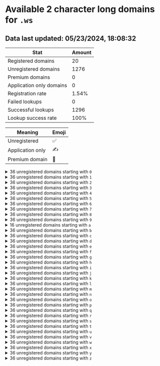 # Available 2 character long domains for `.ws`

## Data last updated: 05/23/2024, 18:08:32

|Stat|Amount|
|--|--|
|Registered domains|20|
|Unregistered domains|1276|
|Premium domains|0|
|Application only domains|0|
|Registration rate|1.54%|
|Failed lookups|0|
|Successful lookups|1296|
|Lookup success rate|100%|


|Meaning|Emoji|
|--|--|
|Unregistered|:white_check_mark:|
|Application only|:writing_hand:|
|Premium domain|:gem:|

<details>
<summary>36 unregistered domains starting with <bold><code>0</code></bold></summary>

|Type|Domain|
|--|--|
|:white_check_mark:|`00.ws`|
|:white_check_mark:|`01.ws`|
|:white_check_mark:|`02.ws`|
|:white_check_mark:|`03.ws`|
|:white_check_mark:|`04.ws`|
|:white_check_mark:|`05.ws`|
|:white_check_mark:|`06.ws`|
|:white_check_mark:|`07.ws`|
|:white_check_mark:|`08.ws`|
|:white_check_mark:|`09.ws`|
|:white_check_mark:|`0a.ws`|
|:white_check_mark:|`0b.ws`|
|:white_check_mark:|`0c.ws`|
|:white_check_mark:|`0d.ws`|
|:white_check_mark:|`0e.ws`|
|:white_check_mark:|`0f.ws`|
|:white_check_mark:|`0g.ws`|
|:white_check_mark:|`0h.ws`|
|:white_check_mark:|`0i.ws`|
|:white_check_mark:|`0j.ws`|
|:white_check_mark:|`0k.ws`|
|:white_check_mark:|`0l.ws`|
|:white_check_mark:|`0m.ws`|
|:white_check_mark:|`0n.ws`|
|:white_check_mark:|`0o.ws`|
|:white_check_mark:|`0p.ws`|
|:white_check_mark:|`0q.ws`|
|:white_check_mark:|`0r.ws`|
|:white_check_mark:|`0s.ws`|
|:white_check_mark:|`0t.ws`|
|:white_check_mark:|`0u.ws`|
|:white_check_mark:|`0v.ws`|
|:white_check_mark:|`0w.ws`|
|:white_check_mark:|`0x.ws`|
|:white_check_mark:|`0y.ws`|
|:white_check_mark:|`0z.ws`|
</details>
<details>
<summary>36 unregistered domains starting with <bold><code>1</code></bold></summary>

|Type|Domain|
|--|--|
|:white_check_mark:|`10.ws`|
|:white_check_mark:|`11.ws`|
|:white_check_mark:|`12.ws`|
|:white_check_mark:|`13.ws`|
|:white_check_mark:|`14.ws`|
|:white_check_mark:|`15.ws`|
|:white_check_mark:|`16.ws`|
|:white_check_mark:|`17.ws`|
|:white_check_mark:|`18.ws`|
|:white_check_mark:|`19.ws`|
|:white_check_mark:|`1a.ws`|
|:white_check_mark:|`1b.ws`|
|:white_check_mark:|`1c.ws`|
|:white_check_mark:|`1d.ws`|
|:white_check_mark:|`1e.ws`|
|:white_check_mark:|`1f.ws`|
|:white_check_mark:|`1g.ws`|
|:white_check_mark:|`1h.ws`|
|:white_check_mark:|`1i.ws`|
|:white_check_mark:|`1j.ws`|
|:white_check_mark:|`1k.ws`|
|:white_check_mark:|`1l.ws`|
|:white_check_mark:|`1m.ws`|
|:white_check_mark:|`1n.ws`|
|:white_check_mark:|`1o.ws`|
|:white_check_mark:|`1p.ws`|
|:white_check_mark:|`1q.ws`|
|:white_check_mark:|`1r.ws`|
|:white_check_mark:|`1s.ws`|
|:white_check_mark:|`1t.ws`|
|:white_check_mark:|`1u.ws`|
|:white_check_mark:|`1v.ws`|
|:white_check_mark:|`1w.ws`|
|:white_check_mark:|`1x.ws`|
|:white_check_mark:|`1y.ws`|
|:white_check_mark:|`1z.ws`|
</details>
<details>
<summary>36 unregistered domains starting with <bold><code>2</code></bold></summary>

|Type|Domain|
|--|--|
|:white_check_mark:|`20.ws`|
|:white_check_mark:|`21.ws`|
|:white_check_mark:|`22.ws`|
|:white_check_mark:|`23.ws`|
|:white_check_mark:|`24.ws`|
|:white_check_mark:|`25.ws`|
|:white_check_mark:|`26.ws`|
|:white_check_mark:|`27.ws`|
|:white_check_mark:|`28.ws`|
|:white_check_mark:|`29.ws`|
|:white_check_mark:|`2a.ws`|
|:white_check_mark:|`2b.ws`|
|:white_check_mark:|`2c.ws`|
|:white_check_mark:|`2d.ws`|
|:white_check_mark:|`2e.ws`|
|:white_check_mark:|`2f.ws`|
|:white_check_mark:|`2g.ws`|
|:white_check_mark:|`2h.ws`|
|:white_check_mark:|`2i.ws`|
|:white_check_mark:|`2j.ws`|
|:white_check_mark:|`2k.ws`|
|:white_check_mark:|`2l.ws`|
|:white_check_mark:|`2m.ws`|
|:white_check_mark:|`2n.ws`|
|:white_check_mark:|`2o.ws`|
|:white_check_mark:|`2p.ws`|
|:white_check_mark:|`2q.ws`|
|:white_check_mark:|`2r.ws`|
|:white_check_mark:|`2s.ws`|
|:white_check_mark:|`2t.ws`|
|:white_check_mark:|`2u.ws`|
|:white_check_mark:|`2v.ws`|
|:white_check_mark:|`2w.ws`|
|:white_check_mark:|`2x.ws`|
|:white_check_mark:|`2y.ws`|
|:white_check_mark:|`2z.ws`|
</details>
<details>
<summary>36 unregistered domains starting with <bold><code>3</code></bold></summary>

|Type|Domain|
|--|--|
|:white_check_mark:|`30.ws`|
|:white_check_mark:|`31.ws`|
|:white_check_mark:|`32.ws`|
|:white_check_mark:|`33.ws`|
|:white_check_mark:|`34.ws`|
|:white_check_mark:|`35.ws`|
|:white_check_mark:|`36.ws`|
|:white_check_mark:|`37.ws`|
|:white_check_mark:|`38.ws`|
|:white_check_mark:|`39.ws`|
|:white_check_mark:|`3a.ws`|
|:white_check_mark:|`3b.ws`|
|:white_check_mark:|`3c.ws`|
|:white_check_mark:|`3d.ws`|
|:white_check_mark:|`3e.ws`|
|:white_check_mark:|`3f.ws`|
|:white_check_mark:|`3g.ws`|
|:white_check_mark:|`3h.ws`|
|:white_check_mark:|`3i.ws`|
|:white_check_mark:|`3j.ws`|
|:white_check_mark:|`3k.ws`|
|:white_check_mark:|`3l.ws`|
|:white_check_mark:|`3m.ws`|
|:white_check_mark:|`3n.ws`|
|:white_check_mark:|`3o.ws`|
|:white_check_mark:|`3p.ws`|
|:white_check_mark:|`3q.ws`|
|:white_check_mark:|`3r.ws`|
|:white_check_mark:|`3s.ws`|
|:white_check_mark:|`3t.ws`|
|:white_check_mark:|`3u.ws`|
|:white_check_mark:|`3v.ws`|
|:white_check_mark:|`3w.ws`|
|:white_check_mark:|`3x.ws`|
|:white_check_mark:|`3y.ws`|
|:white_check_mark:|`3z.ws`|
</details>
<details>
<summary>36 unregistered domains starting with <bold><code>4</code></bold></summary>

|Type|Domain|
|--|--|
|:white_check_mark:|`40.ws`|
|:white_check_mark:|`41.ws`|
|:white_check_mark:|`42.ws`|
|:white_check_mark:|`43.ws`|
|:white_check_mark:|`44.ws`|
|:white_check_mark:|`45.ws`|
|:white_check_mark:|`46.ws`|
|:white_check_mark:|`47.ws`|
|:white_check_mark:|`48.ws`|
|:white_check_mark:|`49.ws`|
|:white_check_mark:|`4a.ws`|
|:white_check_mark:|`4b.ws`|
|:white_check_mark:|`4c.ws`|
|:white_check_mark:|`4d.ws`|
|:white_check_mark:|`4e.ws`|
|:white_check_mark:|`4f.ws`|
|:white_check_mark:|`4g.ws`|
|:white_check_mark:|`4h.ws`|
|:white_check_mark:|`4i.ws`|
|:white_check_mark:|`4j.ws`|
|:white_check_mark:|`4k.ws`|
|:white_check_mark:|`4l.ws`|
|:white_check_mark:|`4m.ws`|
|:white_check_mark:|`4n.ws`|
|:white_check_mark:|`4o.ws`|
|:white_check_mark:|`4p.ws`|
|:white_check_mark:|`4q.ws`|
|:white_check_mark:|`4r.ws`|
|:white_check_mark:|`4s.ws`|
|:white_check_mark:|`4t.ws`|
|:white_check_mark:|`4u.ws`|
|:white_check_mark:|`4v.ws`|
|:white_check_mark:|`4w.ws`|
|:white_check_mark:|`4x.ws`|
|:white_check_mark:|`4y.ws`|
|:white_check_mark:|`4z.ws`|
</details>
<details>
<summary>36 unregistered domains starting with <bold><code>5</code></bold></summary>

|Type|Domain|
|--|--|
|:white_check_mark:|`50.ws`|
|:white_check_mark:|`51.ws`|
|:white_check_mark:|`52.ws`|
|:white_check_mark:|`53.ws`|
|:white_check_mark:|`54.ws`|
|:white_check_mark:|`55.ws`|
|:white_check_mark:|`56.ws`|
|:white_check_mark:|`57.ws`|
|:white_check_mark:|`58.ws`|
|:white_check_mark:|`59.ws`|
|:white_check_mark:|`5a.ws`|
|:white_check_mark:|`5b.ws`|
|:white_check_mark:|`5c.ws`|
|:white_check_mark:|`5d.ws`|
|:white_check_mark:|`5e.ws`|
|:white_check_mark:|`5f.ws`|
|:white_check_mark:|`5g.ws`|
|:white_check_mark:|`5h.ws`|
|:white_check_mark:|`5i.ws`|
|:white_check_mark:|`5j.ws`|
|:white_check_mark:|`5k.ws`|
|:white_check_mark:|`5l.ws`|
|:white_check_mark:|`5m.ws`|
|:white_check_mark:|`5n.ws`|
|:white_check_mark:|`5o.ws`|
|:white_check_mark:|`5p.ws`|
|:white_check_mark:|`5q.ws`|
|:white_check_mark:|`5r.ws`|
|:white_check_mark:|`5s.ws`|
|:white_check_mark:|`5t.ws`|
|:white_check_mark:|`5u.ws`|
|:white_check_mark:|`5v.ws`|
|:white_check_mark:|`5w.ws`|
|:white_check_mark:|`5x.ws`|
|:white_check_mark:|`5y.ws`|
|:white_check_mark:|`5z.ws`|
</details>
<details>
<summary>36 unregistered domains starting with <bold><code>6</code></bold></summary>

|Type|Domain|
|--|--|
|:white_check_mark:|`60.ws`|
|:white_check_mark:|`61.ws`|
|:white_check_mark:|`62.ws`|
|:white_check_mark:|`63.ws`|
|:white_check_mark:|`64.ws`|
|:white_check_mark:|`65.ws`|
|:white_check_mark:|`66.ws`|
|:white_check_mark:|`67.ws`|
|:white_check_mark:|`68.ws`|
|:white_check_mark:|`69.ws`|
|:white_check_mark:|`6a.ws`|
|:white_check_mark:|`6b.ws`|
|:white_check_mark:|`6c.ws`|
|:white_check_mark:|`6d.ws`|
|:white_check_mark:|`6e.ws`|
|:white_check_mark:|`6f.ws`|
|:white_check_mark:|`6g.ws`|
|:white_check_mark:|`6h.ws`|
|:white_check_mark:|`6i.ws`|
|:white_check_mark:|`6j.ws`|
|:white_check_mark:|`6k.ws`|
|:white_check_mark:|`6l.ws`|
|:white_check_mark:|`6m.ws`|
|:white_check_mark:|`6n.ws`|
|:white_check_mark:|`6o.ws`|
|:white_check_mark:|`6p.ws`|
|:white_check_mark:|`6q.ws`|
|:white_check_mark:|`6r.ws`|
|:white_check_mark:|`6s.ws`|
|:white_check_mark:|`6t.ws`|
|:white_check_mark:|`6u.ws`|
|:white_check_mark:|`6v.ws`|
|:white_check_mark:|`6w.ws`|
|:white_check_mark:|`6x.ws`|
|:white_check_mark:|`6y.ws`|
|:white_check_mark:|`6z.ws`|
</details>
<details>
<summary>36 unregistered domains starting with <bold><code>7</code></bold></summary>

|Type|Domain|
|--|--|
|:white_check_mark:|`70.ws`|
|:white_check_mark:|`71.ws`|
|:white_check_mark:|`72.ws`|
|:white_check_mark:|`73.ws`|
|:white_check_mark:|`74.ws`|
|:white_check_mark:|`75.ws`|
|:white_check_mark:|`76.ws`|
|:white_check_mark:|`77.ws`|
|:white_check_mark:|`78.ws`|
|:white_check_mark:|`79.ws`|
|:white_check_mark:|`7a.ws`|
|:white_check_mark:|`7b.ws`|
|:white_check_mark:|`7c.ws`|
|:white_check_mark:|`7d.ws`|
|:white_check_mark:|`7e.ws`|
|:white_check_mark:|`7f.ws`|
|:white_check_mark:|`7g.ws`|
|:white_check_mark:|`7h.ws`|
|:white_check_mark:|`7i.ws`|
|:white_check_mark:|`7j.ws`|
|:white_check_mark:|`7k.ws`|
|:white_check_mark:|`7l.ws`|
|:white_check_mark:|`7m.ws`|
|:white_check_mark:|`7n.ws`|
|:white_check_mark:|`7o.ws`|
|:white_check_mark:|`7p.ws`|
|:white_check_mark:|`7q.ws`|
|:white_check_mark:|`7r.ws`|
|:white_check_mark:|`7s.ws`|
|:white_check_mark:|`7t.ws`|
|:white_check_mark:|`7u.ws`|
|:white_check_mark:|`7v.ws`|
|:white_check_mark:|`7w.ws`|
|:white_check_mark:|`7x.ws`|
|:white_check_mark:|`7y.ws`|
|:white_check_mark:|`7z.ws`|
</details>
<details>
<summary>36 unregistered domains starting with <bold><code>8</code></bold></summary>

|Type|Domain|
|--|--|
|:white_check_mark:|`80.ws`|
|:white_check_mark:|`81.ws`|
|:white_check_mark:|`82.ws`|
|:white_check_mark:|`83.ws`|
|:white_check_mark:|`84.ws`|
|:white_check_mark:|`85.ws`|
|:white_check_mark:|`86.ws`|
|:white_check_mark:|`87.ws`|
|:white_check_mark:|`88.ws`|
|:white_check_mark:|`89.ws`|
|:white_check_mark:|`8a.ws`|
|:white_check_mark:|`8b.ws`|
|:white_check_mark:|`8c.ws`|
|:white_check_mark:|`8d.ws`|
|:white_check_mark:|`8e.ws`|
|:white_check_mark:|`8f.ws`|
|:white_check_mark:|`8g.ws`|
|:white_check_mark:|`8h.ws`|
|:white_check_mark:|`8i.ws`|
|:white_check_mark:|`8j.ws`|
|:white_check_mark:|`8k.ws`|
|:white_check_mark:|`8l.ws`|
|:white_check_mark:|`8m.ws`|
|:white_check_mark:|`8n.ws`|
|:white_check_mark:|`8o.ws`|
|:white_check_mark:|`8p.ws`|
|:white_check_mark:|`8q.ws`|
|:white_check_mark:|`8r.ws`|
|:white_check_mark:|`8s.ws`|
|:white_check_mark:|`8t.ws`|
|:white_check_mark:|`8u.ws`|
|:white_check_mark:|`8v.ws`|
|:white_check_mark:|`8w.ws`|
|:white_check_mark:|`8x.ws`|
|:white_check_mark:|`8y.ws`|
|:white_check_mark:|`8z.ws`|
</details>
<details>
<summary>36 unregistered domains starting with <bold><code>9</code></bold></summary>

|Type|Domain|
|--|--|
|:white_check_mark:|`90.ws`|
|:white_check_mark:|`91.ws`|
|:white_check_mark:|`92.ws`|
|:white_check_mark:|`93.ws`|
|:white_check_mark:|`94.ws`|
|:white_check_mark:|`95.ws`|
|:white_check_mark:|`96.ws`|
|:white_check_mark:|`97.ws`|
|:white_check_mark:|`98.ws`|
|:white_check_mark:|`99.ws`|
|:white_check_mark:|`9a.ws`|
|:white_check_mark:|`9b.ws`|
|:white_check_mark:|`9c.ws`|
|:white_check_mark:|`9d.ws`|
|:white_check_mark:|`9e.ws`|
|:white_check_mark:|`9f.ws`|
|:white_check_mark:|`9g.ws`|
|:white_check_mark:|`9h.ws`|
|:white_check_mark:|`9i.ws`|
|:white_check_mark:|`9j.ws`|
|:white_check_mark:|`9k.ws`|
|:white_check_mark:|`9l.ws`|
|:white_check_mark:|`9m.ws`|
|:white_check_mark:|`9n.ws`|
|:white_check_mark:|`9o.ws`|
|:white_check_mark:|`9p.ws`|
|:white_check_mark:|`9q.ws`|
|:white_check_mark:|`9r.ws`|
|:white_check_mark:|`9s.ws`|
|:white_check_mark:|`9t.ws`|
|:white_check_mark:|`9u.ws`|
|:white_check_mark:|`9v.ws`|
|:white_check_mark:|`9w.ws`|
|:white_check_mark:|`9x.ws`|
|:white_check_mark:|`9y.ws`|
|:white_check_mark:|`9z.ws`|
</details>
<details>
<summary>16 unregistered domains starting with <bold><code>a</code></bold></summary>

|Type|Domain|
|--|--|
|:white_check_mark:|`a0.ws`|
|:white_check_mark:|`a1.ws`|
|:white_check_mark:|`a2.ws`|
|:white_check_mark:|`a3.ws`|
|:white_check_mark:|`a4.ws`|
|:white_check_mark:|`a5.ws`|
|:white_check_mark:|`a6.ws`|
|:white_check_mark:|`a7.ws`|
|:white_check_mark:|`a8.ws`|
|:white_check_mark:|`a9.ws`|
|:white_check_mark:|`ag.ws`|
|:white_check_mark:|`ao.ws`|
|:white_check_mark:|`aw.ws`|
|:white_check_mark:|`ax.ws`|
|:white_check_mark:|`ay.ws`|
|:white_check_mark:|`az.ws`|
</details>
<details>
<summary>36 unregistered domains starting with <bold><code>b</code></bold></summary>

|Type|Domain|
|--|--|
|:white_check_mark:|`b0.ws`|
|:white_check_mark:|`b1.ws`|
|:white_check_mark:|`b2.ws`|
|:white_check_mark:|`b3.ws`|
|:white_check_mark:|`b4.ws`|
|:white_check_mark:|`b5.ws`|
|:white_check_mark:|`b6.ws`|
|:white_check_mark:|`b7.ws`|
|:white_check_mark:|`b8.ws`|
|:white_check_mark:|`b9.ws`|
|:white_check_mark:|`ba.ws`|
|:white_check_mark:|`bb.ws`|
|:white_check_mark:|`bc.ws`|
|:white_check_mark:|`bd.ws`|
|:white_check_mark:|`be.ws`|
|:white_check_mark:|`bf.ws`|
|:white_check_mark:|`bg.ws`|
|:white_check_mark:|`bh.ws`|
|:white_check_mark:|`bi.ws`|
|:white_check_mark:|`bj.ws`|
|:white_check_mark:|`bk.ws`|
|:white_check_mark:|`bl.ws`|
|:white_check_mark:|`bm.ws`|
|:white_check_mark:|`bn.ws`|
|:white_check_mark:|`bo.ws`|
|:white_check_mark:|`bp.ws`|
|:white_check_mark:|`bq.ws`|
|:white_check_mark:|`br.ws`|
|:white_check_mark:|`bs.ws`|
|:white_check_mark:|`bt.ws`|
|:white_check_mark:|`bu.ws`|
|:white_check_mark:|`bv.ws`|
|:white_check_mark:|`bw.ws`|
|:white_check_mark:|`bx.ws`|
|:white_check_mark:|`by.ws`|
|:white_check_mark:|`bz.ws`|
</details>
<details>
<summary>36 unregistered domains starting with <bold><code>c</code></bold></summary>

|Type|Domain|
|--|--|
|:white_check_mark:|`c0.ws`|
|:white_check_mark:|`c1.ws`|
|:white_check_mark:|`c2.ws`|
|:white_check_mark:|`c3.ws`|
|:white_check_mark:|`c4.ws`|
|:white_check_mark:|`c5.ws`|
|:white_check_mark:|`c6.ws`|
|:white_check_mark:|`c7.ws`|
|:white_check_mark:|`c8.ws`|
|:white_check_mark:|`c9.ws`|
|:white_check_mark:|`ca.ws`|
|:white_check_mark:|`cb.ws`|
|:white_check_mark:|`cc.ws`|
|:white_check_mark:|`cd.ws`|
|:white_check_mark:|`ce.ws`|
|:white_check_mark:|`cf.ws`|
|:white_check_mark:|`cg.ws`|
|:white_check_mark:|`ch.ws`|
|:white_check_mark:|`ci.ws`|
|:white_check_mark:|`cj.ws`|
|:white_check_mark:|`ck.ws`|
|:white_check_mark:|`cl.ws`|
|:white_check_mark:|`cm.ws`|
|:white_check_mark:|`cn.ws`|
|:white_check_mark:|`co.ws`|
|:white_check_mark:|`cp.ws`|
|:white_check_mark:|`cq.ws`|
|:white_check_mark:|`cr.ws`|
|:white_check_mark:|`cs.ws`|
|:white_check_mark:|`ct.ws`|
|:white_check_mark:|`cu.ws`|
|:white_check_mark:|`cv.ws`|
|:white_check_mark:|`cw.ws`|
|:white_check_mark:|`cx.ws`|
|:white_check_mark:|`cy.ws`|
|:white_check_mark:|`cz.ws`|
</details>
<details>
<summary>36 unregistered domains starting with <bold><code>d</code></bold></summary>

|Type|Domain|
|--|--|
|:white_check_mark:|`d0.ws`|
|:white_check_mark:|`d1.ws`|
|:white_check_mark:|`d2.ws`|
|:white_check_mark:|`d3.ws`|
|:white_check_mark:|`d4.ws`|
|:white_check_mark:|`d5.ws`|
|:white_check_mark:|`d6.ws`|
|:white_check_mark:|`d7.ws`|
|:white_check_mark:|`d8.ws`|
|:white_check_mark:|`d9.ws`|
|:white_check_mark:|`da.ws`|
|:white_check_mark:|`db.ws`|
|:white_check_mark:|`dc.ws`|
|:white_check_mark:|`dd.ws`|
|:white_check_mark:|`de.ws`|
|:white_check_mark:|`df.ws`|
|:white_check_mark:|`dg.ws`|
|:white_check_mark:|`dh.ws`|
|:white_check_mark:|`di.ws`|
|:white_check_mark:|`dj.ws`|
|:white_check_mark:|`dk.ws`|
|:white_check_mark:|`dl.ws`|
|:white_check_mark:|`dm.ws`|
|:white_check_mark:|`dn.ws`|
|:white_check_mark:|`do.ws`|
|:white_check_mark:|`dp.ws`|
|:white_check_mark:|`dq.ws`|
|:white_check_mark:|`dr.ws`|
|:white_check_mark:|`ds.ws`|
|:white_check_mark:|`dt.ws`|
|:white_check_mark:|`du.ws`|
|:white_check_mark:|`dv.ws`|
|:white_check_mark:|`dw.ws`|
|:white_check_mark:|`dx.ws`|
|:white_check_mark:|`dy.ws`|
|:white_check_mark:|`dz.ws`|
</details>
<details>
<summary>36 unregistered domains starting with <bold><code>e</code></bold></summary>

|Type|Domain|
|--|--|
|:white_check_mark:|`e0.ws`|
|:white_check_mark:|`e1.ws`|
|:white_check_mark:|`e2.ws`|
|:white_check_mark:|`e3.ws`|
|:white_check_mark:|`e4.ws`|
|:white_check_mark:|`e5.ws`|
|:white_check_mark:|`e6.ws`|
|:white_check_mark:|`e7.ws`|
|:white_check_mark:|`e8.ws`|
|:white_check_mark:|`e9.ws`|
|:white_check_mark:|`ea.ws`|
|:white_check_mark:|`eb.ws`|
|:white_check_mark:|`ec.ws`|
|:white_check_mark:|`ed.ws`|
|:white_check_mark:|`ee.ws`|
|:white_check_mark:|`ef.ws`|
|:white_check_mark:|`eg.ws`|
|:white_check_mark:|`eh.ws`|
|:white_check_mark:|`ei.ws`|
|:white_check_mark:|`ej.ws`|
|:white_check_mark:|`ek.ws`|
|:white_check_mark:|`el.ws`|
|:white_check_mark:|`em.ws`|
|:white_check_mark:|`en.ws`|
|:white_check_mark:|`eo.ws`|
|:white_check_mark:|`ep.ws`|
|:white_check_mark:|`eq.ws`|
|:white_check_mark:|`er.ws`|
|:white_check_mark:|`es.ws`|
|:white_check_mark:|`et.ws`|
|:white_check_mark:|`eu.ws`|
|:white_check_mark:|`ev.ws`|
|:white_check_mark:|`ew.ws`|
|:white_check_mark:|`ex.ws`|
|:white_check_mark:|`ey.ws`|
|:white_check_mark:|`ez.ws`|
</details>
<details>
<summary>36 unregistered domains starting with <bold><code>f</code></bold></summary>

|Type|Domain|
|--|--|
|:white_check_mark:|`f0.ws`|
|:white_check_mark:|`f1.ws`|
|:white_check_mark:|`f2.ws`|
|:white_check_mark:|`f3.ws`|
|:white_check_mark:|`f4.ws`|
|:white_check_mark:|`f5.ws`|
|:white_check_mark:|`f6.ws`|
|:white_check_mark:|`f7.ws`|
|:white_check_mark:|`f8.ws`|
|:white_check_mark:|`f9.ws`|
|:white_check_mark:|`fa.ws`|
|:white_check_mark:|`fb.ws`|
|:white_check_mark:|`fc.ws`|
|:white_check_mark:|`fd.ws`|
|:white_check_mark:|`fe.ws`|
|:white_check_mark:|`ff.ws`|
|:white_check_mark:|`fg.ws`|
|:white_check_mark:|`fh.ws`|
|:white_check_mark:|`fi.ws`|
|:white_check_mark:|`fj.ws`|
|:white_check_mark:|`fk.ws`|
|:white_check_mark:|`fl.ws`|
|:white_check_mark:|`fm.ws`|
|:white_check_mark:|`fn.ws`|
|:white_check_mark:|`fo.ws`|
|:white_check_mark:|`fp.ws`|
|:white_check_mark:|`fq.ws`|
|:white_check_mark:|`fr.ws`|
|:white_check_mark:|`fs.ws`|
|:white_check_mark:|`ft.ws`|
|:white_check_mark:|`fu.ws`|
|:white_check_mark:|`fv.ws`|
|:white_check_mark:|`fw.ws`|
|:white_check_mark:|`fx.ws`|
|:white_check_mark:|`fy.ws`|
|:white_check_mark:|`fz.ws`|
</details>
<details>
<summary>36 unregistered domains starting with <bold><code>g</code></bold></summary>

|Type|Domain|
|--|--|
|:white_check_mark:|`g0.ws`|
|:white_check_mark:|`g1.ws`|
|:white_check_mark:|`g2.ws`|
|:white_check_mark:|`g3.ws`|
|:white_check_mark:|`g4.ws`|
|:white_check_mark:|`g5.ws`|
|:white_check_mark:|`g6.ws`|
|:white_check_mark:|`g7.ws`|
|:white_check_mark:|`g8.ws`|
|:white_check_mark:|`g9.ws`|
|:white_check_mark:|`ga.ws`|
|:white_check_mark:|`gb.ws`|
|:white_check_mark:|`gc.ws`|
|:white_check_mark:|`gd.ws`|
|:white_check_mark:|`ge.ws`|
|:white_check_mark:|`gf.ws`|
|:white_check_mark:|`gg.ws`|
|:white_check_mark:|`gh.ws`|
|:white_check_mark:|`gi.ws`|
|:white_check_mark:|`gj.ws`|
|:white_check_mark:|`gk.ws`|
|:white_check_mark:|`gl.ws`|
|:white_check_mark:|`gm.ws`|
|:white_check_mark:|`gn.ws`|
|:white_check_mark:|`go.ws`|
|:white_check_mark:|`gp.ws`|
|:white_check_mark:|`gq.ws`|
|:white_check_mark:|`gr.ws`|
|:white_check_mark:|`gs.ws`|
|:white_check_mark:|`gt.ws`|
|:white_check_mark:|`gu.ws`|
|:white_check_mark:|`gv.ws`|
|:white_check_mark:|`gw.ws`|
|:white_check_mark:|`gx.ws`|
|:white_check_mark:|`gy.ws`|
|:white_check_mark:|`gz.ws`|
</details>
<details>
<summary>36 unregistered domains starting with <bold><code>h</code></bold></summary>

|Type|Domain|
|--|--|
|:white_check_mark:|`h0.ws`|
|:white_check_mark:|`h1.ws`|
|:white_check_mark:|`h2.ws`|
|:white_check_mark:|`h3.ws`|
|:white_check_mark:|`h4.ws`|
|:white_check_mark:|`h5.ws`|
|:white_check_mark:|`h6.ws`|
|:white_check_mark:|`h7.ws`|
|:white_check_mark:|`h8.ws`|
|:white_check_mark:|`h9.ws`|
|:white_check_mark:|`ha.ws`|
|:white_check_mark:|`hb.ws`|
|:white_check_mark:|`hc.ws`|
|:white_check_mark:|`hd.ws`|
|:white_check_mark:|`he.ws`|
|:white_check_mark:|`hf.ws`|
|:white_check_mark:|`hg.ws`|
|:white_check_mark:|`hh.ws`|
|:white_check_mark:|`hi.ws`|
|:white_check_mark:|`hj.ws`|
|:white_check_mark:|`hk.ws`|
|:white_check_mark:|`hl.ws`|
|:white_check_mark:|`hm.ws`|
|:white_check_mark:|`hn.ws`|
|:white_check_mark:|`ho.ws`|
|:white_check_mark:|`hp.ws`|
|:white_check_mark:|`hq.ws`|
|:white_check_mark:|`hr.ws`|
|:white_check_mark:|`hs.ws`|
|:white_check_mark:|`ht.ws`|
|:white_check_mark:|`hu.ws`|
|:white_check_mark:|`hv.ws`|
|:white_check_mark:|`hw.ws`|
|:white_check_mark:|`hx.ws`|
|:white_check_mark:|`hy.ws`|
|:white_check_mark:|`hz.ws`|
</details>
<details>
<summary>36 unregistered domains starting with <bold><code>i</code></bold></summary>

|Type|Domain|
|--|--|
|:white_check_mark:|`i0.ws`|
|:white_check_mark:|`i1.ws`|
|:white_check_mark:|`i2.ws`|
|:white_check_mark:|`i3.ws`|
|:white_check_mark:|`i4.ws`|
|:white_check_mark:|`i5.ws`|
|:white_check_mark:|`i6.ws`|
|:white_check_mark:|`i7.ws`|
|:white_check_mark:|`i8.ws`|
|:white_check_mark:|`i9.ws`|
|:white_check_mark:|`ia.ws`|
|:white_check_mark:|`ib.ws`|
|:white_check_mark:|`ic.ws`|
|:white_check_mark:|`id.ws`|
|:white_check_mark:|`ie.ws`|
|:white_check_mark:|`if.ws`|
|:white_check_mark:|`ig.ws`|
|:white_check_mark:|`ih.ws`|
|:white_check_mark:|`ii.ws`|
|:white_check_mark:|`ij.ws`|
|:white_check_mark:|`ik.ws`|
|:white_check_mark:|`il.ws`|
|:white_check_mark:|`im.ws`|
|:white_check_mark:|`in.ws`|
|:white_check_mark:|`io.ws`|
|:white_check_mark:|`ip.ws`|
|:white_check_mark:|`iq.ws`|
|:white_check_mark:|`ir.ws`|
|:white_check_mark:|`is.ws`|
|:white_check_mark:|`it.ws`|
|:white_check_mark:|`iu.ws`|
|:white_check_mark:|`iv.ws`|
|:white_check_mark:|`iw.ws`|
|:white_check_mark:|`ix.ws`|
|:white_check_mark:|`iy.ws`|
|:white_check_mark:|`iz.ws`|
</details>
<details>
<summary>36 unregistered domains starting with <bold><code>j</code></bold></summary>

|Type|Domain|
|--|--|
|:white_check_mark:|`j0.ws`|
|:white_check_mark:|`j1.ws`|
|:white_check_mark:|`j2.ws`|
|:white_check_mark:|`j3.ws`|
|:white_check_mark:|`j4.ws`|
|:white_check_mark:|`j5.ws`|
|:white_check_mark:|`j6.ws`|
|:white_check_mark:|`j7.ws`|
|:white_check_mark:|`j8.ws`|
|:white_check_mark:|`j9.ws`|
|:white_check_mark:|`ja.ws`|
|:white_check_mark:|`jb.ws`|
|:white_check_mark:|`jc.ws`|
|:white_check_mark:|`jd.ws`|
|:white_check_mark:|`je.ws`|
|:white_check_mark:|`jf.ws`|
|:white_check_mark:|`jg.ws`|
|:white_check_mark:|`jh.ws`|
|:white_check_mark:|`ji.ws`|
|:white_check_mark:|`jj.ws`|
|:white_check_mark:|`jk.ws`|
|:white_check_mark:|`jl.ws`|
|:white_check_mark:|`jm.ws`|
|:white_check_mark:|`jn.ws`|
|:white_check_mark:|`jo.ws`|
|:white_check_mark:|`jp.ws`|
|:white_check_mark:|`jq.ws`|
|:white_check_mark:|`jr.ws`|
|:white_check_mark:|`js.ws`|
|:white_check_mark:|`jt.ws`|
|:white_check_mark:|`ju.ws`|
|:white_check_mark:|`jv.ws`|
|:white_check_mark:|`jw.ws`|
|:white_check_mark:|`jx.ws`|
|:white_check_mark:|`jy.ws`|
|:white_check_mark:|`jz.ws`|
</details>
<details>
<summary>36 unregistered domains starting with <bold><code>k</code></bold></summary>

|Type|Domain|
|--|--|
|:white_check_mark:|`k0.ws`|
|:white_check_mark:|`k1.ws`|
|:white_check_mark:|`k2.ws`|
|:white_check_mark:|`k3.ws`|
|:white_check_mark:|`k4.ws`|
|:white_check_mark:|`k5.ws`|
|:white_check_mark:|`k6.ws`|
|:white_check_mark:|`k7.ws`|
|:white_check_mark:|`k8.ws`|
|:white_check_mark:|`k9.ws`|
|:white_check_mark:|`ka.ws`|
|:white_check_mark:|`kb.ws`|
|:white_check_mark:|`kc.ws`|
|:white_check_mark:|`kd.ws`|
|:white_check_mark:|`ke.ws`|
|:white_check_mark:|`kf.ws`|
|:white_check_mark:|`kg.ws`|
|:white_check_mark:|`kh.ws`|
|:white_check_mark:|`ki.ws`|
|:white_check_mark:|`kj.ws`|
|:white_check_mark:|`kk.ws`|
|:white_check_mark:|`kl.ws`|
|:white_check_mark:|`km.ws`|
|:white_check_mark:|`kn.ws`|
|:white_check_mark:|`ko.ws`|
|:white_check_mark:|`kp.ws`|
|:white_check_mark:|`kq.ws`|
|:white_check_mark:|`kr.ws`|
|:white_check_mark:|`ks.ws`|
|:white_check_mark:|`kt.ws`|
|:white_check_mark:|`ku.ws`|
|:white_check_mark:|`kv.ws`|
|:white_check_mark:|`kw.ws`|
|:white_check_mark:|`kx.ws`|
|:white_check_mark:|`ky.ws`|
|:white_check_mark:|`kz.ws`|
</details>
<details>
<summary>36 unregistered domains starting with <bold><code>l</code></bold></summary>

|Type|Domain|
|--|--|
|:white_check_mark:|`l0.ws`|
|:white_check_mark:|`l1.ws`|
|:white_check_mark:|`l2.ws`|
|:white_check_mark:|`l3.ws`|
|:white_check_mark:|`l4.ws`|
|:white_check_mark:|`l5.ws`|
|:white_check_mark:|`l6.ws`|
|:white_check_mark:|`l7.ws`|
|:white_check_mark:|`l8.ws`|
|:white_check_mark:|`l9.ws`|
|:white_check_mark:|`la.ws`|
|:white_check_mark:|`lb.ws`|
|:white_check_mark:|`lc.ws`|
|:white_check_mark:|`ld.ws`|
|:white_check_mark:|`le.ws`|
|:white_check_mark:|`lf.ws`|
|:white_check_mark:|`lg.ws`|
|:white_check_mark:|`lh.ws`|
|:white_check_mark:|`li.ws`|
|:white_check_mark:|`lj.ws`|
|:white_check_mark:|`lk.ws`|
|:white_check_mark:|`ll.ws`|
|:white_check_mark:|`lm.ws`|
|:white_check_mark:|`ln.ws`|
|:white_check_mark:|`lo.ws`|
|:white_check_mark:|`lp.ws`|
|:white_check_mark:|`lq.ws`|
|:white_check_mark:|`lr.ws`|
|:white_check_mark:|`ls.ws`|
|:white_check_mark:|`lt.ws`|
|:white_check_mark:|`lu.ws`|
|:white_check_mark:|`lv.ws`|
|:white_check_mark:|`lw.ws`|
|:white_check_mark:|`lx.ws`|
|:white_check_mark:|`ly.ws`|
|:white_check_mark:|`lz.ws`|
</details>
<details>
<summary>36 unregistered domains starting with <bold><code>m</code></bold></summary>

|Type|Domain|
|--|--|
|:white_check_mark:|`m0.ws`|
|:white_check_mark:|`m1.ws`|
|:white_check_mark:|`m2.ws`|
|:white_check_mark:|`m3.ws`|
|:white_check_mark:|`m4.ws`|
|:white_check_mark:|`m5.ws`|
|:white_check_mark:|`m6.ws`|
|:white_check_mark:|`m7.ws`|
|:white_check_mark:|`m8.ws`|
|:white_check_mark:|`m9.ws`|
|:white_check_mark:|`ma.ws`|
|:white_check_mark:|`mb.ws`|
|:white_check_mark:|`mc.ws`|
|:white_check_mark:|`md.ws`|
|:white_check_mark:|`me.ws`|
|:white_check_mark:|`mf.ws`|
|:white_check_mark:|`mg.ws`|
|:white_check_mark:|`mh.ws`|
|:white_check_mark:|`mi.ws`|
|:white_check_mark:|`mj.ws`|
|:white_check_mark:|`mk.ws`|
|:white_check_mark:|`ml.ws`|
|:white_check_mark:|`mm.ws`|
|:white_check_mark:|`mn.ws`|
|:white_check_mark:|`mo.ws`|
|:white_check_mark:|`mp.ws`|
|:white_check_mark:|`mq.ws`|
|:white_check_mark:|`mr.ws`|
|:white_check_mark:|`ms.ws`|
|:white_check_mark:|`mt.ws`|
|:white_check_mark:|`mu.ws`|
|:white_check_mark:|`mv.ws`|
|:white_check_mark:|`mw.ws`|
|:white_check_mark:|`mx.ws`|
|:white_check_mark:|`my.ws`|
|:white_check_mark:|`mz.ws`|
</details>
<details>
<summary>36 unregistered domains starting with <bold><code>n</code></bold></summary>

|Type|Domain|
|--|--|
|:white_check_mark:|`n0.ws`|
|:white_check_mark:|`n1.ws`|
|:white_check_mark:|`n2.ws`|
|:white_check_mark:|`n3.ws`|
|:white_check_mark:|`n4.ws`|
|:white_check_mark:|`n5.ws`|
|:white_check_mark:|`n6.ws`|
|:white_check_mark:|`n7.ws`|
|:white_check_mark:|`n8.ws`|
|:white_check_mark:|`n9.ws`|
|:white_check_mark:|`na.ws`|
|:white_check_mark:|`nb.ws`|
|:white_check_mark:|`nc.ws`|
|:white_check_mark:|`nd.ws`|
|:white_check_mark:|`ne.ws`|
|:white_check_mark:|`nf.ws`|
|:white_check_mark:|`ng.ws`|
|:white_check_mark:|`nh.ws`|
|:white_check_mark:|`ni.ws`|
|:white_check_mark:|`nj.ws`|
|:white_check_mark:|`nk.ws`|
|:white_check_mark:|`nl.ws`|
|:white_check_mark:|`nm.ws`|
|:white_check_mark:|`nn.ws`|
|:white_check_mark:|`no.ws`|
|:white_check_mark:|`np.ws`|
|:white_check_mark:|`nq.ws`|
|:white_check_mark:|`nr.ws`|
|:white_check_mark:|`ns.ws`|
|:white_check_mark:|`nt.ws`|
|:white_check_mark:|`nu.ws`|
|:white_check_mark:|`nv.ws`|
|:white_check_mark:|`nw.ws`|
|:white_check_mark:|`nx.ws`|
|:white_check_mark:|`ny.ws`|
|:white_check_mark:|`nz.ws`|
</details>
<details>
<summary>36 unregistered domains starting with <bold><code>o</code></bold></summary>

|Type|Domain|
|--|--|
|:white_check_mark:|`o0.ws`|
|:white_check_mark:|`o1.ws`|
|:white_check_mark:|`o2.ws`|
|:white_check_mark:|`o3.ws`|
|:white_check_mark:|`o4.ws`|
|:white_check_mark:|`o5.ws`|
|:white_check_mark:|`o6.ws`|
|:white_check_mark:|`o7.ws`|
|:white_check_mark:|`o8.ws`|
|:white_check_mark:|`o9.ws`|
|:white_check_mark:|`oa.ws`|
|:white_check_mark:|`ob.ws`|
|:white_check_mark:|`oc.ws`|
|:white_check_mark:|`od.ws`|
|:white_check_mark:|`oe.ws`|
|:white_check_mark:|`of.ws`|
|:white_check_mark:|`og.ws`|
|:white_check_mark:|`oh.ws`|
|:white_check_mark:|`oi.ws`|
|:white_check_mark:|`oj.ws`|
|:white_check_mark:|`ok.ws`|
|:white_check_mark:|`ol.ws`|
|:white_check_mark:|`om.ws`|
|:white_check_mark:|`on.ws`|
|:white_check_mark:|`oo.ws`|
|:white_check_mark:|`op.ws`|
|:white_check_mark:|`oq.ws`|
|:white_check_mark:|`or.ws`|
|:white_check_mark:|`os.ws`|
|:white_check_mark:|`ot.ws`|
|:white_check_mark:|`ou.ws`|
|:white_check_mark:|`ov.ws`|
|:white_check_mark:|`ow.ws`|
|:white_check_mark:|`ox.ws`|
|:white_check_mark:|`oy.ws`|
|:white_check_mark:|`oz.ws`|
</details>
<details>
<summary>36 unregistered domains starting with <bold><code>p</code></bold></summary>

|Type|Domain|
|--|--|
|:white_check_mark:|`p0.ws`|
|:white_check_mark:|`p1.ws`|
|:white_check_mark:|`p2.ws`|
|:white_check_mark:|`p3.ws`|
|:white_check_mark:|`p4.ws`|
|:white_check_mark:|`p5.ws`|
|:white_check_mark:|`p6.ws`|
|:white_check_mark:|`p7.ws`|
|:white_check_mark:|`p8.ws`|
|:white_check_mark:|`p9.ws`|
|:white_check_mark:|`pa.ws`|
|:white_check_mark:|`pb.ws`|
|:white_check_mark:|`pc.ws`|
|:white_check_mark:|`pd.ws`|
|:white_check_mark:|`pe.ws`|
|:white_check_mark:|`pf.ws`|
|:white_check_mark:|`pg.ws`|
|:white_check_mark:|`ph.ws`|
|:white_check_mark:|`pi.ws`|
|:white_check_mark:|`pj.ws`|
|:white_check_mark:|`pk.ws`|
|:white_check_mark:|`pl.ws`|
|:white_check_mark:|`pm.ws`|
|:white_check_mark:|`pn.ws`|
|:white_check_mark:|`po.ws`|
|:white_check_mark:|`pp.ws`|
|:white_check_mark:|`pq.ws`|
|:white_check_mark:|`pr.ws`|
|:white_check_mark:|`ps.ws`|
|:white_check_mark:|`pt.ws`|
|:white_check_mark:|`pu.ws`|
|:white_check_mark:|`pv.ws`|
|:white_check_mark:|`pw.ws`|
|:white_check_mark:|`px.ws`|
|:white_check_mark:|`py.ws`|
|:white_check_mark:|`pz.ws`|
</details>
<details>
<summary>36 unregistered domains starting with <bold><code>q</code></bold></summary>

|Type|Domain|
|--|--|
|:white_check_mark:|`q0.ws`|
|:white_check_mark:|`q1.ws`|
|:white_check_mark:|`q2.ws`|
|:white_check_mark:|`q3.ws`|
|:white_check_mark:|`q4.ws`|
|:white_check_mark:|`q5.ws`|
|:white_check_mark:|`q6.ws`|
|:white_check_mark:|`q7.ws`|
|:white_check_mark:|`q8.ws`|
|:white_check_mark:|`q9.ws`|
|:white_check_mark:|`qa.ws`|
|:white_check_mark:|`qb.ws`|
|:white_check_mark:|`qc.ws`|
|:white_check_mark:|`qd.ws`|
|:white_check_mark:|`qe.ws`|
|:white_check_mark:|`qf.ws`|
|:white_check_mark:|`qg.ws`|
|:white_check_mark:|`qh.ws`|
|:white_check_mark:|`qi.ws`|
|:white_check_mark:|`qj.ws`|
|:white_check_mark:|`qk.ws`|
|:white_check_mark:|`ql.ws`|
|:white_check_mark:|`qm.ws`|
|:white_check_mark:|`qn.ws`|
|:white_check_mark:|`qo.ws`|
|:white_check_mark:|`qp.ws`|
|:white_check_mark:|`qq.ws`|
|:white_check_mark:|`qr.ws`|
|:white_check_mark:|`qs.ws`|
|:white_check_mark:|`qt.ws`|
|:white_check_mark:|`qu.ws`|
|:white_check_mark:|`qv.ws`|
|:white_check_mark:|`qw.ws`|
|:white_check_mark:|`qx.ws`|
|:white_check_mark:|`qy.ws`|
|:white_check_mark:|`qz.ws`|
</details>
<details>
<summary>36 unregistered domains starting with <bold><code>r</code></bold></summary>

|Type|Domain|
|--|--|
|:white_check_mark:|`r0.ws`|
|:white_check_mark:|`r1.ws`|
|:white_check_mark:|`r2.ws`|
|:white_check_mark:|`r3.ws`|
|:white_check_mark:|`r4.ws`|
|:white_check_mark:|`r5.ws`|
|:white_check_mark:|`r6.ws`|
|:white_check_mark:|`r7.ws`|
|:white_check_mark:|`r8.ws`|
|:white_check_mark:|`r9.ws`|
|:white_check_mark:|`ra.ws`|
|:white_check_mark:|`rb.ws`|
|:white_check_mark:|`rc.ws`|
|:white_check_mark:|`rd.ws`|
|:white_check_mark:|`re.ws`|
|:white_check_mark:|`rf.ws`|
|:white_check_mark:|`rg.ws`|
|:white_check_mark:|`rh.ws`|
|:white_check_mark:|`ri.ws`|
|:white_check_mark:|`rj.ws`|
|:white_check_mark:|`rk.ws`|
|:white_check_mark:|`rl.ws`|
|:white_check_mark:|`rm.ws`|
|:white_check_mark:|`rn.ws`|
|:white_check_mark:|`ro.ws`|
|:white_check_mark:|`rp.ws`|
|:white_check_mark:|`rq.ws`|
|:white_check_mark:|`rr.ws`|
|:white_check_mark:|`rs.ws`|
|:white_check_mark:|`rt.ws`|
|:white_check_mark:|`ru.ws`|
|:white_check_mark:|`rv.ws`|
|:white_check_mark:|`rw.ws`|
|:white_check_mark:|`rx.ws`|
|:white_check_mark:|`ry.ws`|
|:white_check_mark:|`rz.ws`|
</details>
<details>
<summary>36 unregistered domains starting with <bold><code>s</code></bold></summary>

|Type|Domain|
|--|--|
|:white_check_mark:|`s0.ws`|
|:white_check_mark:|`s1.ws`|
|:white_check_mark:|`s2.ws`|
|:white_check_mark:|`s3.ws`|
|:white_check_mark:|`s4.ws`|
|:white_check_mark:|`s5.ws`|
|:white_check_mark:|`s6.ws`|
|:white_check_mark:|`s7.ws`|
|:white_check_mark:|`s8.ws`|
|:white_check_mark:|`s9.ws`|
|:white_check_mark:|`sa.ws`|
|:white_check_mark:|`sb.ws`|
|:white_check_mark:|`sc.ws`|
|:white_check_mark:|`sd.ws`|
|:white_check_mark:|`se.ws`|
|:white_check_mark:|`sf.ws`|
|:white_check_mark:|`sg.ws`|
|:white_check_mark:|`sh.ws`|
|:white_check_mark:|`si.ws`|
|:white_check_mark:|`sj.ws`|
|:white_check_mark:|`sk.ws`|
|:white_check_mark:|`sl.ws`|
|:white_check_mark:|`sm.ws`|
|:white_check_mark:|`sn.ws`|
|:white_check_mark:|`so.ws`|
|:white_check_mark:|`sp.ws`|
|:white_check_mark:|`sq.ws`|
|:white_check_mark:|`sr.ws`|
|:white_check_mark:|`ss.ws`|
|:white_check_mark:|`st.ws`|
|:white_check_mark:|`su.ws`|
|:white_check_mark:|`sv.ws`|
|:white_check_mark:|`sw.ws`|
|:white_check_mark:|`sx.ws`|
|:white_check_mark:|`sy.ws`|
|:white_check_mark:|`sz.ws`|
</details>
<details>
<summary>36 unregistered domains starting with <bold><code>t</code></bold></summary>

|Type|Domain|
|--|--|
|:white_check_mark:|`t0.ws`|
|:white_check_mark:|`t1.ws`|
|:white_check_mark:|`t2.ws`|
|:white_check_mark:|`t3.ws`|
|:white_check_mark:|`t4.ws`|
|:white_check_mark:|`t5.ws`|
|:white_check_mark:|`t6.ws`|
|:white_check_mark:|`t7.ws`|
|:white_check_mark:|`t8.ws`|
|:white_check_mark:|`t9.ws`|
|:white_check_mark:|`ta.ws`|
|:white_check_mark:|`tb.ws`|
|:white_check_mark:|`tc.ws`|
|:white_check_mark:|`td.ws`|
|:white_check_mark:|`te.ws`|
|:white_check_mark:|`tf.ws`|
|:white_check_mark:|`tg.ws`|
|:white_check_mark:|`th.ws`|
|:white_check_mark:|`ti.ws`|
|:white_check_mark:|`tj.ws`|
|:white_check_mark:|`tk.ws`|
|:white_check_mark:|`tl.ws`|
|:white_check_mark:|`tm.ws`|
|:white_check_mark:|`tn.ws`|
|:white_check_mark:|`to.ws`|
|:white_check_mark:|`tp.ws`|
|:white_check_mark:|`tq.ws`|
|:white_check_mark:|`tr.ws`|
|:white_check_mark:|`ts.ws`|
|:white_check_mark:|`tt.ws`|
|:white_check_mark:|`tu.ws`|
|:white_check_mark:|`tv.ws`|
|:white_check_mark:|`tw.ws`|
|:white_check_mark:|`tx.ws`|
|:white_check_mark:|`ty.ws`|
|:white_check_mark:|`tz.ws`|
</details>
<details>
<summary>36 unregistered domains starting with <bold><code>u</code></bold></summary>

|Type|Domain|
|--|--|
|:white_check_mark:|`u0.ws`|
|:white_check_mark:|`u1.ws`|
|:white_check_mark:|`u2.ws`|
|:white_check_mark:|`u3.ws`|
|:white_check_mark:|`u4.ws`|
|:white_check_mark:|`u5.ws`|
|:white_check_mark:|`u6.ws`|
|:white_check_mark:|`u7.ws`|
|:white_check_mark:|`u8.ws`|
|:white_check_mark:|`u9.ws`|
|:white_check_mark:|`ua.ws`|
|:white_check_mark:|`ub.ws`|
|:white_check_mark:|`uc.ws`|
|:white_check_mark:|`ud.ws`|
|:white_check_mark:|`ue.ws`|
|:white_check_mark:|`uf.ws`|
|:white_check_mark:|`ug.ws`|
|:white_check_mark:|`uh.ws`|
|:white_check_mark:|`ui.ws`|
|:white_check_mark:|`uj.ws`|
|:white_check_mark:|`uk.ws`|
|:white_check_mark:|`ul.ws`|
|:white_check_mark:|`um.ws`|
|:white_check_mark:|`un.ws`|
|:white_check_mark:|`uo.ws`|
|:white_check_mark:|`up.ws`|
|:white_check_mark:|`uq.ws`|
|:white_check_mark:|`ur.ws`|
|:white_check_mark:|`us.ws`|
|:white_check_mark:|`ut.ws`|
|:white_check_mark:|`uu.ws`|
|:white_check_mark:|`uv.ws`|
|:white_check_mark:|`uw.ws`|
|:white_check_mark:|`ux.ws`|
|:white_check_mark:|`uy.ws`|
|:white_check_mark:|`uz.ws`|
</details>
<details>
<summary>36 unregistered domains starting with <bold><code>v</code></bold></summary>

|Type|Domain|
|--|--|
|:white_check_mark:|`v0.ws`|
|:white_check_mark:|`v1.ws`|
|:white_check_mark:|`v2.ws`|
|:white_check_mark:|`v3.ws`|
|:white_check_mark:|`v4.ws`|
|:white_check_mark:|`v5.ws`|
|:white_check_mark:|`v6.ws`|
|:white_check_mark:|`v7.ws`|
|:white_check_mark:|`v8.ws`|
|:white_check_mark:|`v9.ws`|
|:white_check_mark:|`va.ws`|
|:white_check_mark:|`vb.ws`|
|:white_check_mark:|`vc.ws`|
|:white_check_mark:|`vd.ws`|
|:white_check_mark:|`ve.ws`|
|:white_check_mark:|`vf.ws`|
|:white_check_mark:|`vg.ws`|
|:white_check_mark:|`vh.ws`|
|:white_check_mark:|`vi.ws`|
|:white_check_mark:|`vj.ws`|
|:white_check_mark:|`vk.ws`|
|:white_check_mark:|`vl.ws`|
|:white_check_mark:|`vm.ws`|
|:white_check_mark:|`vn.ws`|
|:white_check_mark:|`vo.ws`|
|:white_check_mark:|`vp.ws`|
|:white_check_mark:|`vq.ws`|
|:white_check_mark:|`vr.ws`|
|:white_check_mark:|`vs.ws`|
|:white_check_mark:|`vt.ws`|
|:white_check_mark:|`vu.ws`|
|:white_check_mark:|`vv.ws`|
|:white_check_mark:|`vw.ws`|
|:white_check_mark:|`vx.ws`|
|:white_check_mark:|`vy.ws`|
|:white_check_mark:|`vz.ws`|
</details>
<details>
<summary>36 unregistered domains starting with <bold><code>w</code></bold></summary>

|Type|Domain|
|--|--|
|:white_check_mark:|`w0.ws`|
|:white_check_mark:|`w1.ws`|
|:white_check_mark:|`w2.ws`|
|:white_check_mark:|`w3.ws`|
|:white_check_mark:|`w4.ws`|
|:white_check_mark:|`w5.ws`|
|:white_check_mark:|`w6.ws`|
|:white_check_mark:|`w7.ws`|
|:white_check_mark:|`w8.ws`|
|:white_check_mark:|`w9.ws`|
|:white_check_mark:|`wa.ws`|
|:white_check_mark:|`wb.ws`|
|:white_check_mark:|`wc.ws`|
|:white_check_mark:|`wd.ws`|
|:white_check_mark:|`we.ws`|
|:white_check_mark:|`wf.ws`|
|:white_check_mark:|`wg.ws`|
|:white_check_mark:|`wh.ws`|
|:white_check_mark:|`wi.ws`|
|:white_check_mark:|`wj.ws`|
|:white_check_mark:|`wk.ws`|
|:white_check_mark:|`wl.ws`|
|:white_check_mark:|`wm.ws`|
|:white_check_mark:|`wn.ws`|
|:white_check_mark:|`wo.ws`|
|:white_check_mark:|`wp.ws`|
|:white_check_mark:|`wq.ws`|
|:white_check_mark:|`wr.ws`|
|:white_check_mark:|`ws.ws`|
|:white_check_mark:|`wt.ws`|
|:white_check_mark:|`wu.ws`|
|:white_check_mark:|`wv.ws`|
|:white_check_mark:|`ww.ws`|
|:white_check_mark:|`wx.ws`|
|:white_check_mark:|`wy.ws`|
|:white_check_mark:|`wz.ws`|
</details>
<details>
<summary>36 unregistered domains starting with <bold><code>x</code></bold></summary>

|Type|Domain|
|--|--|
|:white_check_mark:|`x0.ws`|
|:white_check_mark:|`x1.ws`|
|:white_check_mark:|`x2.ws`|
|:white_check_mark:|`x3.ws`|
|:white_check_mark:|`x4.ws`|
|:white_check_mark:|`x5.ws`|
|:white_check_mark:|`x6.ws`|
|:white_check_mark:|`x7.ws`|
|:white_check_mark:|`x8.ws`|
|:white_check_mark:|`x9.ws`|
|:white_check_mark:|`xa.ws`|
|:white_check_mark:|`xb.ws`|
|:white_check_mark:|`xc.ws`|
|:white_check_mark:|`xd.ws`|
|:white_check_mark:|`xe.ws`|
|:white_check_mark:|`xf.ws`|
|:white_check_mark:|`xg.ws`|
|:white_check_mark:|`xh.ws`|
|:white_check_mark:|`xi.ws`|
|:white_check_mark:|`xj.ws`|
|:white_check_mark:|`xk.ws`|
|:white_check_mark:|`xl.ws`|
|:white_check_mark:|`xm.ws`|
|:white_check_mark:|`xn.ws`|
|:white_check_mark:|`xo.ws`|
|:white_check_mark:|`xp.ws`|
|:white_check_mark:|`xq.ws`|
|:white_check_mark:|`xr.ws`|
|:white_check_mark:|`xs.ws`|
|:white_check_mark:|`xt.ws`|
|:white_check_mark:|`xu.ws`|
|:white_check_mark:|`xv.ws`|
|:white_check_mark:|`xw.ws`|
|:white_check_mark:|`xx.ws`|
|:white_check_mark:|`xy.ws`|
|:white_check_mark:|`xz.ws`|
</details>
<details>
<summary>36 unregistered domains starting with <bold><code>y</code></bold></summary>

|Type|Domain|
|--|--|
|:white_check_mark:|`y0.ws`|
|:white_check_mark:|`y1.ws`|
|:white_check_mark:|`y2.ws`|
|:white_check_mark:|`y3.ws`|
|:white_check_mark:|`y4.ws`|
|:white_check_mark:|`y5.ws`|
|:white_check_mark:|`y6.ws`|
|:white_check_mark:|`y7.ws`|
|:white_check_mark:|`y8.ws`|
|:white_check_mark:|`y9.ws`|
|:white_check_mark:|`ya.ws`|
|:white_check_mark:|`yb.ws`|
|:white_check_mark:|`yc.ws`|
|:white_check_mark:|`yd.ws`|
|:white_check_mark:|`ye.ws`|
|:white_check_mark:|`yf.ws`|
|:white_check_mark:|`yg.ws`|
|:white_check_mark:|`yh.ws`|
|:white_check_mark:|`yi.ws`|
|:white_check_mark:|`yj.ws`|
|:white_check_mark:|`yk.ws`|
|:white_check_mark:|`yl.ws`|
|:white_check_mark:|`ym.ws`|
|:white_check_mark:|`yn.ws`|
|:white_check_mark:|`yo.ws`|
|:white_check_mark:|`yp.ws`|
|:white_check_mark:|`yq.ws`|
|:white_check_mark:|`yr.ws`|
|:white_check_mark:|`ys.ws`|
|:white_check_mark:|`yt.ws`|
|:white_check_mark:|`yu.ws`|
|:white_check_mark:|`yv.ws`|
|:white_check_mark:|`yw.ws`|
|:white_check_mark:|`yx.ws`|
|:white_check_mark:|`yy.ws`|
|:white_check_mark:|`yz.ws`|
</details>
<details>
<summary>36 unregistered domains starting with <bold><code>z</code></bold></summary>

|Type|Domain|
|--|--|
|:white_check_mark:|`z0.ws`|
|:white_check_mark:|`z1.ws`|
|:white_check_mark:|`z2.ws`|
|:white_check_mark:|`z3.ws`|
|:white_check_mark:|`z4.ws`|
|:white_check_mark:|`z5.ws`|
|:white_check_mark:|`z6.ws`|
|:white_check_mark:|`z7.ws`|
|:white_check_mark:|`z8.ws`|
|:white_check_mark:|`z9.ws`|
|:white_check_mark:|`za.ws`|
|:white_check_mark:|`zb.ws`|
|:white_check_mark:|`zc.ws`|
|:white_check_mark:|`zd.ws`|
|:white_check_mark:|`ze.ws`|
|:white_check_mark:|`zf.ws`|
|:white_check_mark:|`zg.ws`|
|:white_check_mark:|`zh.ws`|
|:white_check_mark:|`zi.ws`|
|:white_check_mark:|`zj.ws`|
|:white_check_mark:|`zk.ws`|
|:white_check_mark:|`zl.ws`|
|:white_check_mark:|`zm.ws`|
|:white_check_mark:|`zn.ws`|
|:white_check_mark:|`zo.ws`|
|:white_check_mark:|`zp.ws`|
|:white_check_mark:|`zq.ws`|
|:white_check_mark:|`zr.ws`|
|:white_check_mark:|`zs.ws`|
|:white_check_mark:|`zt.ws`|
|:white_check_mark:|`zu.ws`|
|:white_check_mark:|`zv.ws`|
|:white_check_mark:|`zw.ws`|
|:white_check_mark:|`zx.ws`|
|:white_check_mark:|`zy.ws`|
|:white_check_mark:|`zz.ws`|
</details>